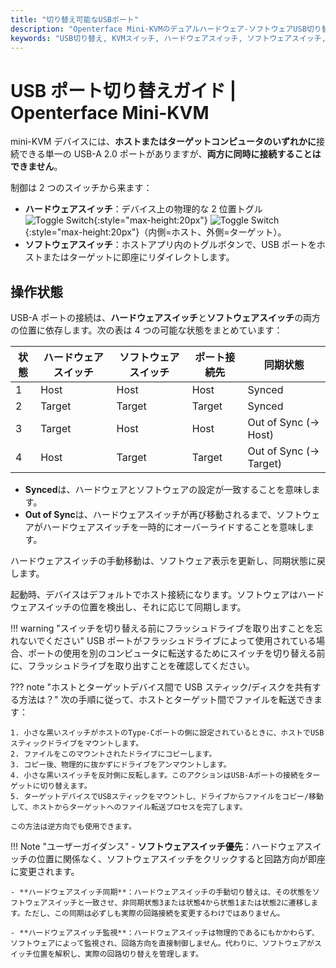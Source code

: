 ```yaml
---
title: "切り替え可能なUSBポート"
description: "Openterface Mini-KVMのデュアルハードウェア-ソフトウェアUSB切り替えシステムについて学びます。4つの操作状態、安全ガイドライン、将来のリモートアクセス機能を理解します。"
keywords: "USB切り替え, KVMスイッチ, ハードウェアスイッチ, ソフトウェアスイッチ, USBポート制御, USB over KVM, IP over KVM, リモートアクセス, USBデバイス管理, コンピュータ周辺機器, USB電源管理"
---
```


# **USB ポート切り替えガイド** | Openterface Mini-KVM

mini-KVM デバイスには、**ホストまたはターゲットコンピュータのいずれかに**接続できる単一の USB-A 2.0 ポートがありますが、**両方に同時に接続することはできません**。

制御は 2 つのスイッチから来ます：

- **ハードウェアスイッチ**：デバイス上の物理的な 2 位置トグル ![Toggle Switch](https://assets.openterface.com/images/shell-icons/toggle-h-t.svg#only-light){:style="max-height:20px"} ![Toggle Switch](https://assets.openterface.com/images/shell-icons/toggle-h-t_1.svg#only-dark){:style="max-height:20px"}（内側=ホスト、外側=ターゲット）。
- **ソフトウェアスイッチ**：ホストアプリ内のトグルボタンで、USB ポートをホストまたはターゲットに即座にリダイレクトします。

## 操作状態

USB-A ポートの接続は、**ハードウェアスイッチ**と**ソフトウェアスイッチ**の両方の位置に依存します。次の表は 4 つの可能な状態をまとめています：

| **状態** | **ハードウェアスイッチ** | **ソフトウェアスイッチ** | **ポート接続先** | **同期状態**           |
| -------- | ------------------------ | ------------------------ | ---------------- | ---------------------- |
| 1        | Host                     | Host                     | Host             | Synced                 |
| 2        | Target                   | Target                   | Target           | Synced                 |
| 3        | Target                   | Host                     | Host             | Out of Sync (→ Host)   |
| 4        | Host                     | Target                   | Target           | Out of Sync (→ Target) |

- **Synced**は、ハードウェアとソフトウェアの設定が一致することを意味します。
- **Out of Sync**は、ハードウェアスイッチが再び移動されるまで、ソフトウェアがハードウェアスイッチを一時的にオーバーライドすることを意味します。

ハードウェアスイッチの手動移動は、ソフトウェア表示を更新し、同期状態に戻します。

起動時、デバイスはデフォルトでホスト接続になります。ソフトウェアはハードウェアスイッチの位置を検出し、それに応じて同期します。

!!! warning "スイッチを切り替える前にフラッシュドライブを取り出すことを忘れないでください"
USB ポートがフラッシュドライブによって使用されている場合、ポートの使用を別のコンピュータに転送するためにスイッチを切り替える前に、フラッシュドライブを取り出すことを確認してください。

??? note "ホストとターゲットデバイス間で USB スティック/ディスクを共有する方法は？"
次の手順に従って、ホストとターゲット間でファイルを転送できます：

    1. 小さな黒いスイッチがホストのType-Cポートの側に設定されているときに、ホストでUSBスティックドライブをマウントします。
    2. ファイルをこのマウントされたドライブにコピーします。
    3. コピー後、物理的に抜かずにドライブをアンマウントします。
    4. 小さな黒いスイッチを反対側に反転します。このアクションはUSB-Aポートの接続をターゲットに切り替えます。
    5. ターゲットデバイスでUSBスティックをマウントし、ドライブからファイルをコピー/移動して、ホストからターゲットへのファイル転送プロセスを完了します。

    この方法は逆方向でも使用できます。

!!! Note "ユーザーガイダンス" - **ソフトウェアスイッチ優先**：ハードウェアスイッチの位置に関係なく、ソフトウェアスイッチをクリックすると回路方向が即座に変更されます。

    - **ハードウェアスイッチ同期**：ハードウェアスイッチの手動切り替えは、その状態をソフトウェアスイッチと一致させ、非同期状態3または状態4から状態1または状態2に遷移します。ただし、この同期は必ずしも実際の回路接続を変更するわけではありません。

    - **ハードウェアスイッチ監視**：ハードウェアスイッチは物理的であるにもかかわらず、ソフトウェアによって監視され、回路方向を直接制御しません。代わりに、ソフトウェアがスイッチ位置を解釈し、実際の回路切り替えを管理します。
